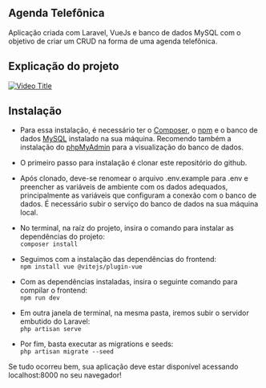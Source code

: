 ## Agenda Telefônica

Aplicação criada com Laravel, VueJs e banco de dados MySQL com o objetivo de criar um CRUD na forma de uma agenda telefônica.


## Explicação do projeto

[![Video Title](https://img.youtube.com/vi/XJTInLUmV3k/0.jpg)](https://www.youtube.com/watch?v=XJTInLUmV3k)


## Instalação

* Para essa instalação, é necessário ter o <a href="https://getcomposer.org/download/" target="_blank">Composer</a>, o <a href="https://docs.npmjs.com/downloading-and-installing-node-js-and-npm" target="_blank">npm</a> e o banco de dados <a href="https://www.mysql.com/downloads/" target="_blank">MySQL</a> instalado na sua máquina. Recomendo também a instalação do <a href="https://www.phpmyadmin.net/downloads/" target="_blank">phpMyAdmin</a> para a visualização do banco de dados.

* O primeiro passo para instalação é clonar este repositório do github.

* Após clonado, deve-se renomear o arquivo .env.example para .env e preencher as variáveis de ambiente com os dados adequados, principalmente as variáveis que configuram a conexão com o banco de dados. É necessário subir o serviço do banco de dados na sua máquina local.

* No terminal, na raíz do projeto, insira o comando para instalar as dependências do projeto: <br>
```composer install```

* Seguimos com a instalação das dependências do frontend: <br>
```npm install vue @vitejs/plugin-vue```

* Com as dependências instaladas, insira o seguinte comando para compilar o frontend: <br>
```npm run dev```

* Em outra janela de terminal, na mesma pasta, iremos subir o servidor embutido do Laravel: <br>
```php artisan serve```

* Por fim, basta executar as migrations e seeds: <br>
```php artisan migrate --seed```

Se tudo ocorreu bem, sua aplicação deve estar disponível acessando localhost:8000 no seu navegador!
